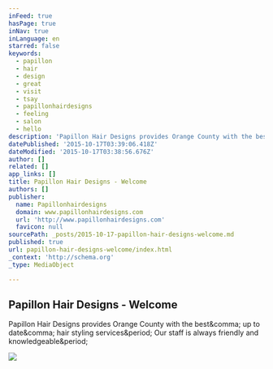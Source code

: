 ```yaml
---
inFeed: true
hasPage: true
inNav: true
inLanguage: en
starred: false
keywords:
  - papillon
  - hair
  - design
  - great
  - visit
  - tsay
  - papillonhairdesigns
  - feeling
  - salon
  - hello
description: 'Papillon Hair Designs provides Orange County with the best, up to date, hair styling services. Our staff is always friendly and knowledgeable.'
datePublished: '2015-10-17T03:39:06.418Z'
dateModified: '2015-10-17T03:38:56.676Z'
author: []
related: []
app_links: []
title: Papillon Hair Designs - Welcome
authors: []
publisher:
  name: Papillonhairdesigns
  domain: www.papillonhairdesigns.com
  url: 'http://www.papillonhairdesigns.com'
  favicon: null
sourcePath: _posts/2015-10-17-papillon-hair-designs-welcome.md
published: true
url: papillon-hair-designs-welcome/index.html
_context: 'http://schema.org'
_type: MediaObject

---
```

<article style=""><h1>Papillon Hair Designs - Welcome</h1><p>Papillon Hair Designs provides Orange County with the best&amp;comma; up to date&amp;comma; hair styling services&amp;period; Our staff is always friendly and knowledgeable&amp;period;</p><img src="http://www.papillonhairdesigns.com/assets/images/papillonlogo.gif" /></article>